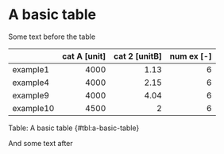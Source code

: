 # A basic table

Some text before the table

|           | cat A [unit] | cat 2 [unitB] | num ex [-] |
|:----------|-------------:|--------------:|-----------:|
| example1  |         4000 |          1.13 |          6 |
| example4  |         4000 |          2.15 |          6 |
| example9  |         4000 |          4.04 |          6 |
| example10 |         4500 |             2 |          6 |

Table: A basic table {#tbl:a-basic-table}

And some text after